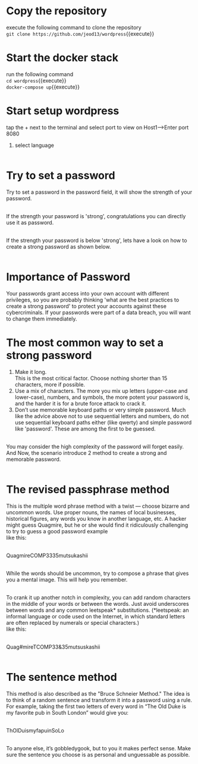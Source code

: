 # Copy the repository 
execute the following command to clone the repository<br />
`git clone https://github.com/jeod13/wordpress`{{execute}}

# Start the docker stack
run the following command<br />
`cd wordpress`{{execute}}<br />
`docker-compose up`{{execute}}

# Start setup wordpress
tap the + next to the terminal and select port to view on Host1-->Enter port 8080

1. select language<br /><br />

# Try to set a password 
Try to set a password in the password field, it will show the strength of your password. <br /><br />

If the strength your password is 'strong', congratulations you can directly use it as password.<br /><br />

If the strength your password is below 'strong', lets have a look on how to create a strong password as shown below.<br /><br />

# Importance of Password
Your passwords grant access into your own account with different privileges, so you are probably thinking 'what are the best practices to create a strong password' to protect your accounts against these cybercriminals. If your passwords were part of a data breach, you will want to change them immediately.

# The most common way to set a strong password
1.  Make it long.<br />
This is the most critical factor. Choose nothing shorter than 15 characters, more if possible.<br />
2.  Use a mix of characters. The more you mix up letters (upper-case and lower-case), numbers, and symbols, the more potent your password is, and the harder it is for a brute force attack to crack it.<br />
3. Don’t use memorable keyboard paths or very simple password. Much like the advice above not to use sequential letters and numbers, do not use sequential keyboard paths either (like qwerty) and simple password like 'password'. These are among the first to be guessed.<br /><br />

You may consider the high complexity of the password will forget easily. And Now, the scenario introduce 2 method to create a strong and memorable password.<br /><br />

# The revised passphrase method

This is the multiple word phrase method with a twist — choose bizarre and uncommon words. Use proper nouns, the names of local businesses, historical figures, any words you know in another language, etc. A hacker might guess Quagmire, but he or she would find it ridiculously challenging to try to guess a good password example<br /> like this:<br /><br />

QuagmireCOMP3335mutsukashii<br /><br />

While the words should be uncommon, try to compose a phrase that gives you a mental image. This will help you remember.<br /><br />

To crank it up another notch in complexity, you can add random characters in the middle of your words or between the words. Just avoid underscores between words and any common leetspeak* substitutions. (*leetspeak: an informal language or code used on the Internet, in which standard letters are often replaced by numerals or special characters.)<br />
like this:<br /><br />

Quag#mireTCOMP33&35mutsuskashii<br /><br />

# The sentence method
This method is also described as the "Bruce Schneier Method." The idea is to think of a random sentence and transform it into a password using a rule. For example, taking the first two letters of every word in “The Old Duke is my favorite pub in South London” would give you:<br /><br />

ThOlDuismyfapuinSoLo<br /><br />

To anyone else, it’s gobbledygook, but to you it makes perfect sense. Make sure the sentence you choose is as personal and unguessable as possible.
